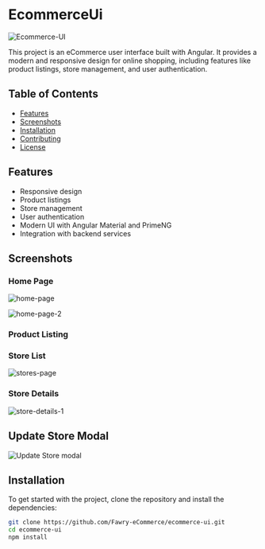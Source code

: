 # EcommerceUi

![Ecommerce-UI](https://github.com/user-attachments/assets/5567e1d6-0403-4616-a94e-6f5c80b6ce12)

This project is an eCommerce user interface built with Angular. It provides a modern and responsive design for online shopping, including features like product listings, store management, and user authentication.

## Table of Contents

- [Features](#features)
- [Screenshots](#screenshots)
- [Installation](#installation)
- [Contributing](#contributing)
- [License](#license)

## Features

- Responsive design
- Product listings
- Store management
- User authentication
- Modern UI with Angular Material and PrimeNG
- Integration with backend services

## Screenshots

### Home Page
![home-page](https://github.com/user-attachments/assets/5567e1d6-0403-4616-a94e-6f5c80b6ce12)

![home-page-2](https://github.com/user-attachments/assets/22314ba7-157e-4d6d-8d3f-a1206a1f4e3c)


### Product Listing


### Store List
![stores-page](https://github.com/user-attachments/assets/ec283eff-e04f-4c2c-bc93-a067744f1fe0)

### Store Details
![store-details-1](https://github.com/user-attachments/assets/410f86fc-d7f7-468b-b9e8-0c8fde332ae5)
## Update Store Modal
![Update Store modal](https://github.com/user-attachments/assets/ed69030a-8579-4c23-a1ac-dfc3963f629a)

## Installation

To get started with the project, clone the repository and install the dependencies:

```sh
git clone https://github.com/Fawry-eCommerce/ecommerce-ui.git
cd ecommerce-ui
npm install
